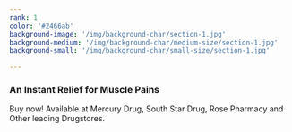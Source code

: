 ```yaml
---
rank: 1
color: '#2466ab'
background-image: '/img/background-char/section-1.jpg'
background-medium: '/img/background-char/medium-size/section-1.jpg'
background-small: '/img/background-char/small-size/section-1.jpg'

---
```

<h3>An Instant Relief for Muscle Pains </h3>
<p>Buy now! Available at Mercury Drug, South Star Drug, Rose Pharmacy and Other leading Drugstores.</p>
